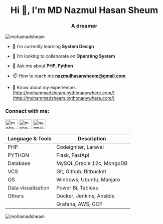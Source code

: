 <h1 align="center">Hi 👋, I'm MD Nazmul Hasan Sheum</h1>
<h3 align="center">A dreamer</h3>

<p align="left"> <img src="https://komarev.com/ghpvc/?username=mohamadsheam&label=Profile%20views&color=0e75b6&style=flat" alt="mohamadsheam" /> </p>

- 🌱 I’m currently learning **System Design**

- 👯 I’m looking to collaborate on **Operating System**

- 💬 Ask me about **PHP, Python**

- 📫 How to reach me **nazmulhasansheum@gmail.com**

- 📄 Know about my experiences [http://mohammadsheam.pythonanywhere.com/](http://mohammadsheam.pythonanywhere.com/)


<h3 align="left">Connect with me:</h3>
<p align="left">
<a href="https://linkedin.com/in/mohammadsheam" target="blank"><img align="center" src="https://cdn.jsdelivr.net/npm/simple-icons@3.0.1/icons/linkedin.svg" alt="mohammadsheam" height="30" width="40" /></a>
<a href="https://stackoverflow.com/users/4882185/nazmul-hasan-sheum" target="blank"><img align="center" src="https://cdn.jsdelivr.net/npm/simple-icons@3.0.1/icons/stackoverflow.svg" alt="mohammadsheam" height="30" width="40" /></a>
<a href="https://fb.com/nazmulhasansheum" target="blank"><img align="center" src="https://cdn.jsdelivr.net/npm/simple-icons@3.0.1/icons/facebook.svg" alt="nazmulhasansheum" height="30" width="40" /></a>
</p>



| Language & Tools  | Description              |
| ------------------| -------------------------|
| PHP               | Codeigniter, Laravel     |
| PYTHON            | Flask, FastApi           |
| Database          | MySQL,Oracle 12c, MongoDB|
| VCS               | Git, Github, Bitbucket   |
| OS                | Windows, Ubuntu, Manjaro |
| Data visualization| Power Bi, Tableau        |
| Others            | Docker, Jenkins, Ansible |
|                   | Grafana, AWS, GCP        |

<p><img align="left" src="https://github-readme-stats.vercel.app/api/top-langs?username=mohamadsheam&show_icons=true&locale=en&layout=compact" alt="mohamadsheam" /></p>

